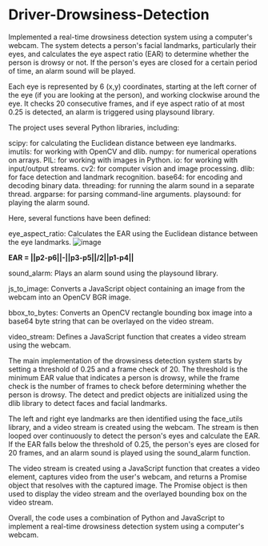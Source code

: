 # Driver-Drowsiness-Detection
Implemented a real-time drowsiness detection system using a computer's webcam. The system detects a person's facial landmarks, particularly their eyes, and calculates the eye aspect ratio (EAR) to determine whether the person is drowsy or not. If the person's eyes are closed for a certain period of time, an alarm sound will be played.

Each eye is represented by 6 (x,y) coordinates, starting at the left corner of the eye (if you are looking at the person), and working clockwise around the eye. 
It checks 20 consecutive frames, and if eye aspect ratio of at most 0.25 is detected, an alarm is triggered using playsound library.  


The project uses several Python libraries, including:

scipy: for calculating the Euclidean distance between eye landmarks.
imutils: for working with OpenCV and dlib.
numpy: for numerical operations on arrays.
PIL: for working with images in Python.
io: for working with input/output streams.
cv2: for computer vision and image processing.
dlib: for face detection and landmark recognition.
base64: for encoding and decoding binary data.
threading: for running the alarm sound in a separate thread.
argparse: for parsing command-line arguments.
playsound: for playing the alarm sound.


Here, several functions have been defined:

eye_aspect_ratio: Calculates the EAR using the Euclidean distance between the eye landmarks.
![image](https://user-images.githubusercontent.com/36480901/226058681-0442c355-f199-414f-8d61-cfae0d3f3356.png)

**EAR = ||p2-p6||-||p3-p5||/2||p1-p4||**

sound_alarm: Plays an alarm sound using the playsound library.

js_to_image: Converts a JavaScript object containing an image from the webcam into an OpenCV BGR image.

bbox_to_bytes: Converts an OpenCV rectangle bounding box image into a base64 byte string that can be overlayed on the video stream.

video_stream: Defines a JavaScript function that creates a video stream using the webcam.

The main implementation of the drowsiness detection system starts by setting a threshold of 0.25 and a frame check of 20. 
The threshold is the minimum EAR value that indicates a person is drowsy, while the frame check is the number of frames to check before determining whether the person is drowsy. 
The detect and predict objects are initialized using the dlib library to detect faces and facial landmarks.

The left and right eye landmarks are then identified using the face_utils library, and a video stream is created using the webcam. 
The stream is then looped over continuously to detect the person's eyes and calculate the EAR. 
If the EAR falls below the threshold of 0.25, the person's eyes are closed for 20 frames, and an alarm sound is played using the sound_alarm function.

The video stream is created using a JavaScript function that creates a video element, captures video from the user's webcam, and returns a Promise object that resolves with the captured image. 
The Promise object is then used to display the video stream and the overlayed bounding box on the video stream.

Overall, the code uses a combination of Python and JavaScript to implement a real-time drowsiness detection system using a computer's webcam.

